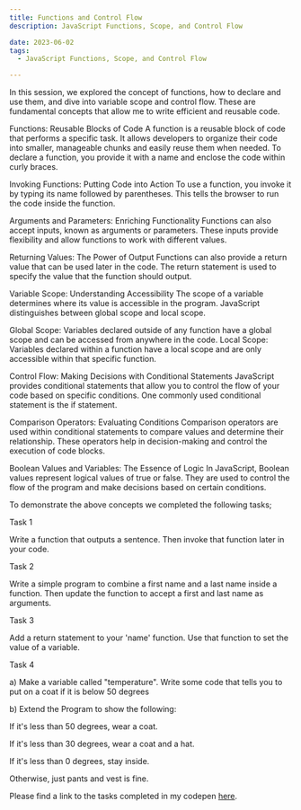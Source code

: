 ```yaml
---
title: Functions and Control Flow 
description: JavaScript Functions, Scope, and Control Flow

date: 2023-06-02
tags:
  - JavaScript Functions, Scope, and Control Flow

---
```

 
 
In this session, we explored the concept of functions, how to declare and use them, and dive into variable scope and control flow. These are fundamental concepts that allow me to write efficient and reusable code.

Functions: Reusable Blocks of Code
A function is a reusable block of code that performs a specific task. It allows developers to organize their code into smaller, manageable chunks and easily reuse them when needed. To declare a function, you provide it with a name and enclose the code within curly braces.

Invoking Functions: Putting Code into Action
To use a function, you invoke it by typing its name followed by parentheses. This tells the browser to run the code inside the function.

Arguments and Parameters: Enriching Functionality
Functions can also accept inputs, known as arguments or parameters. These inputs provide flexibility and allow functions to work with different values.

Returning Values: The Power of Output
Functions can also provide a return value that can be used later in the code. The return statement is used to specify the value that the function should output.

Variable Scope: Understanding Accessibility
The scope of a variable determines where its value is accessible in the program. JavaScript distinguishes between global scope and local scope.

Global Scope: Variables declared outside of any function have a global scope and can be accessed from anywhere in the code.
Local Scope: Variables declared within a function have a local scope and are only accessible within that specific function.

Control Flow: Making Decisions with Conditional Statements
JavaScript provides conditional statements that allow you to control the flow of your code based on specific conditions. One commonly used conditional statement is the if statement.

Comparison Operators: Evaluating Conditions
Comparison operators are used within conditional statements to compare values and determine their relationship. These operators help in decision-making and control the execution of code blocks.

Boolean Values and Variables: The Essence of Logic
In JavaScript, Boolean values represent logical values of true or false. They are used to control the flow of the program and make decisions based on certain conditions.

To demonstrate the above concepts we completed the following tasks;

Task 1

Write a function that outputs a sentence. Then invoke that function later in your code.

Task 2

Write a simple program to combine a first name and a last name inside a function. Then update the function to accept a first and last name as arguments.

Task 3

Add a return statement to your 'name' function. Use that function to set the value of a variable.

Task 4

a) Make a variable called "temperature". Write some code that tells you to put on a coat if it is below 50 degrees

b) Extend the Program to show the following:


If it's less than 50 degrees, wear a coat.

If it's less than 30 degrees, wear a coat and a hat.

If it's less than 0 degrees, stay inside.

Otherwise, just pants and vest is fine.

Please find a link to the tasks completed in my codepen <a href="https://codepen.io/C-siegel31/pen/ExdLONX?editors=1111">here</a>.